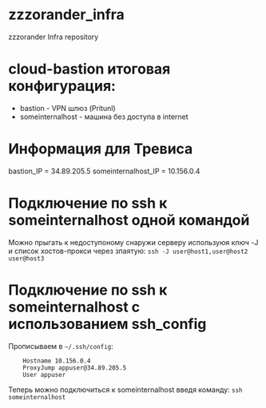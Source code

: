 # zzzorander_infra
zzzorander Infra repository

# cloud-bastion итоговая конфигурация:
- bastion - VPN шлюз (Pritunl)
- someinternalhost - машина без доступа в internet

# Информация для Тревиса
bastion_IP = 34.89.205.5
someinternalhost_IP = 10.156.0.4

# Подключение по ssh к someinternalhost одной командой
Можно прыгать к недоступоному снаружи серверу используюя ключ -J и список хостов-прокси через зпаятую:
`ssh -J user@host1,user@host2 user@host3`

# Подключение по ssh к someinternalhost с использованием ssh_config
Прописываем в `~/.ssh/config`:
```Host someinternalhost
	Hostname 10.156.0.4
	ProxyJump appuser@34.89.205.5
	User appuser
```
Теперь можно подключиться к someinternalhost введя команду:
`ssh someinternalhost`
